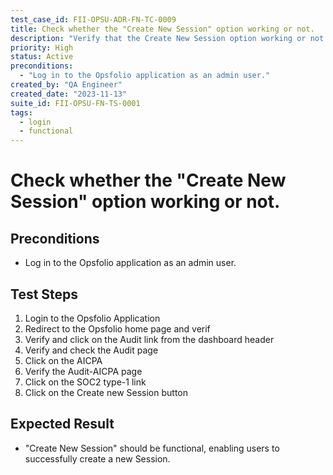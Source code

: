 ```yaml
---
test_case_id: FII-OPSU-ADR-FN-TC-0009
title: Check whether the "Create New Session" option working or not.
description: "Verify that the Create New Session option working or not."
priority: High
status: Active
preconditions: 
  - "Log in to the Opsfolio application as an admin user."
created_by: "QA Engineer"
created_date: "2023-11-13"
suite_id: FII-OPSU-FN-TS-0001
tags:
  - login
  - functional
---
```


# Check whether the "Create New Session" option working or not.

## Preconditions

- Log in to the Opsfolio application as an admin user.

## Test Steps

1. Login to the Opsfolio Application               
2. Redirect to the Opsfolio home page and verif
3. Verify and click on the Audit link from the dashboard header                                         
4. Verify and check the Audit page                
5. Click on the AICPA                                        
6. Verify the Audit-AICPA page                          
7. Click on the SOC2 type-1 link
8. Click on the Create new Session button

## Expected Result

- "Create New Session" should be functional, enabling users to successfully create a new Session.


